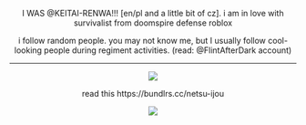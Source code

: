

<p align="center">
I WAS @KEITAI-RENWA!!! [en/pl and a little bit of cz]. i am in love with survivalist from doomspire defense roblox
</p>
<p align="center">
i follow random people. you may not know me, but I usually follow cool-looking people during regiment activities. (read: @FlintAfterDark account)
</p>

***

<p align="center">
<img src="https://files.catbox.moe/sc5aow.png" />
</p>

<p align="center">
read this https://bundlrs.cc/netsu-ijou
</p>

<p align="center">
<img src="https://files.catbox.moe/dbkvxh.png" />
</p>
